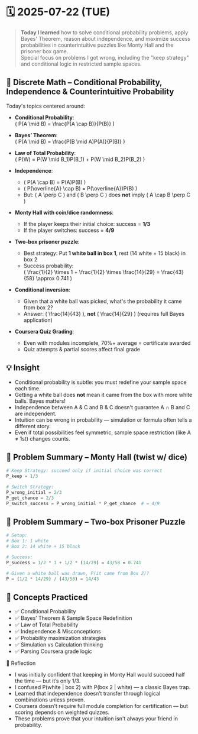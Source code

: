 # 🗓️ 2025-07-22 (TUE)

> **Today I learned** how to solve conditional probability problems, apply Bayes' Theorem, reason about independence, and maximize success probabilities in counterintuitive puzzles like Monty Hall and the prisoner box game.  
> Special focus on problems I got wrong, including the "keep strategy" and conditional logic in restricted sample spaces.



## 📘 Discrete Math – Conditional Probability, Independence & Counterintuitive Probability

Today's topics centered around:

- **Conditional Probability**:  
  \( P(A \mid B) = \frac{P(A \cap B)}{P(B)} \)

- **Bayes’ Theorem**:  
  \( P(A \mid B) = \frac{P(B \mid A)P(A)}{P(B)} \)

- **Law of Total Probability**:  
  \( P(W) = P(W \mid B_1)P(B_1) + P(W \mid B_2)P(B_2) \)

- **Independence**:  
  - \( P(A \cap B) = P(A)P(B) \)
  - \( P(\overline{A} \cap B) = P(\overline{A})P(B) \)
  - But: \( A \perp C \) and \( B \perp C \) does **not** imply \( A \cap B \perp C \)

- **Monty Hall with coin/dice randomness**:
  - If the player keeps their initial choice: success = **1/3**
  - If the player switches: success = **4/9**

- **Two-box prisoner puzzle**:
  - Best strategy: Put **1 white ball in box 1**, rest (14 white + 15 black) in box 2
  - Success probability:  
    \( \frac{1}{2} \times 1 + \frac{1}{2} \times \frac{14}{29} = \frac{43}{58} \approx 0.741 \)

- **Conditional inversion**:
  - Given that a white ball was picked, what's the probability it came from box 2?
  - Answer: \( \frac{14}{43} \), **not** \( \frac{14}{29} \) (requires full Bayes application)

- **Coursera Quiz Grading**:
  - Even with modules incomplete, 70%+ average = certificate awarded
  - Quiz attempts & partial scores affect final grade



## 💡 Insight

- Conditional probability is subtle: you must redefine your sample space each time.
- Getting a white ball does **not** mean it came from the box with more white balls. Bayes matters!
- Independence between A & C and B & C doesn't guarantee A ∩ B and C are independent.
- Intuition can be wrong in probability — simulation or formula often tells a different story.
- Even if total possibilities feel symmetric, sample space restriction (like A ≠ 1st) changes counts.



## 📄 Problem Summary – Monty Hall (twist w/ dice)

```python
# Keep Strategy: succeed only if initial choice was correct
P_keep = 1/3

# Switch Strategy:
P_wrong_initial = 2/3
P_get_chance = 2/3
P_switch_success = P_wrong_initial * P_get_chance  # = 4/9
```

## 📄 Problem Summary – Two-box Prisoner Puzzle
```python
# Setup:
# Box 1: 1 white
# Box 2: 14 white + 15 black

# Success:
P_success = 1/2 * 1 + 1/2 * (14/29) = 43/58 ≈ 0.741

# Given a white ball was drawn, P(it came from Box 2)?
P = (1/2 * 14/29) / (43/58) = 14/43
```

## 🧠 Concepts Practiced
- ✅ Conditional Probability
- ✅ Bayes’ Theorem & Sample Space Redefinition
- ✅ Law of Total Probability
- ✅ Independence & Misconceptions
- ✅ Probability maximization strategies
- ✅ Simulation vs Calculation thinking
- ✅ Parsing Coursera grade logic

🧠 Reflection
- I was initially confident that keeping in Monty Hall would succeed half the time — but it’s only 1/3.
- I confused P(white | box 2) with P(box 2 | white) — a classic Bayes trap.
- Learned that independence doesn’t transfer through logical combinations unless proven.
- Coursera doesn't require full module completion for certification — but scoring depends on weighted quizzes.
- These problems prove that your intuition isn't always your friend in probability.
